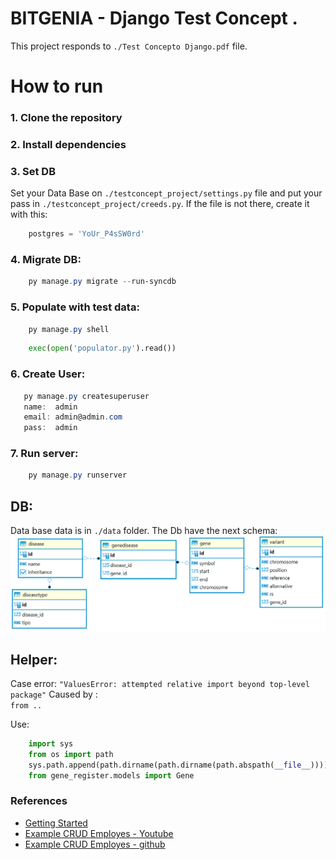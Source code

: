 # BITGENIA - Django Test Concept .

This project responds to `./Test Concepto Django.pdf` file.

# How to run
### 1. Clone the repository
### 2. Install dependencies
### 3. Set DB
Set your Data Base on `./testconcept_project/settings.py` file and put your pass in `./testconcept_project/creeds.py`. If the file is not there, create it with this:
```py
    postgres = 'YoUr_P4sSW0rd' 
```
### 4. Migrate DB:
```powershell                      
    py manage.py migrate --run-syncdb
```                      
### 5. Populate with test data:
```powershell                      
    py manage.py shell 
```
```py
    exec(open('populator.py').read()) 
```
### 6. Create User:
```powershell
   py manage.py createsuperuser
   name:  admin
   email: admin@admin.com
   pass:  admin

```

### 7. Run server:
```powershell                      
    py manage.py runserver
```                      
## DB:
Data base data is in `./data` folder.
The Db have the next schema:
![a](db.png)
## Helper:
Case error:
    ``` "ValuesError: attempted relative import beyond top-level package" ```
Caused by :    
    ``` from .. ``` 

Use:
```py
    import sys
    from os import path
    sys.path.append(path.dirname(path.dirname(path.abspath(__file__))))
    from gene_register.models import Gene
```

### References
 * [Getting Started](https://docs.djangoproject.com/en/3.2/intro/)
 * [Example CRUD Employes - Youtube](https://www.youtube.com/watch?v=N6jzspc2kds)
 * [Example CRUD Employes - github](https://github.com/CodAffection/Django-CRUD-Operations)
